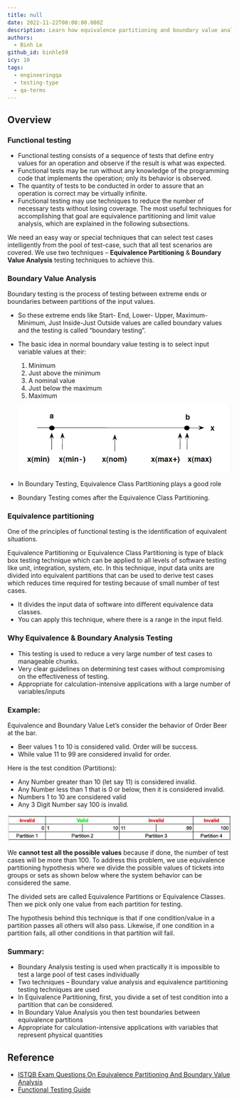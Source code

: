 ```yaml
---
title: null
date: 2022-11-22T00:00:00.000Z
description: Learn how equivalence partitioning and boundary value analysis reduce test cases while ensuring full functional testing coverage for software input ranges and boundary conditions.
authors:
  - Binh Le
github_id: binhle59
icy: 10
tags:
  - engineeringqa
  - testing-type
  - qa-terms
---
```


## Overview
### Functional testing
- Functional testing consists of a sequence of tests that define entry values for an operation and observe if the result is what was expected.
- Functional tests may be run without any knowledge of the programming code that implements the operation; only its behavior is observed.
- The quantity of tests to be conducted in order to assure that an operation is correct may be virtually infinite.
- Functional testing may use techniques to reduce the number of necessary tests without losing coverage. The most useful techniques for accomplishing that goal are equivalence partitioning and limit value analysis, which are explained in the following subsections.

We need an easy way or special techniques that can select test cases intelligently from the pool of test-case, such that all test scenarios are covered. We use two techniques – **Equivalence Partitioning** & **Boundary Value Analysis** testing techniques to achieve this.

### Boundary Value Analysis
Boundary testing is the process of testing between extreme ends or boundaries between partitions of the input values.

- So these extreme ends like Start- End, Lower- Upper, Maximum-Minimum, Just Inside-Just Outside values are called boundary values and the testing is called “boundary testing”.
- The basic idea in normal boundary value testing is to select input variable values at their:
  1. Minimum
  2. Just above the minimum
  3. A nominal value
  4. Just below the maximum
  5. Maximum

  ![](assets/boundary-and-equivalence-partitioning-testing_boundary-testing.webp)
- In Boundary Testing, Equivalence Class Partitioning plays a good role
- Boundary Testing comes after the Equivalence Class Partitioning.

### Equivalence partitioning
One of the principles of functional testing is the identification of equivalent situations.

Equivalence Partitioning or Equivalence Class Partitioning is type of black box testing technique which can be applied to all levels of software testing like unit, integration, system, etc. In this technique, input data units are divided into equivalent partitions that can be used to derive test cases which reduces time required for testing because of small number of test cases.

- It divides the input data of software into different equivalence data classes.
- You can apply this technique, where there is a range in the input field.

### Why Equivalence & Boundary Analysis Testing
- This testing is used to reduce a very large number of test cases to manageable chunks.
- Very clear guidelines on determining test cases without compromising on the effectiveness of testing.
- Appropriate for calculation-intensive applications with a large number of variables/inputs

### Example:
Equivalence and Boundary Value
Let’s consider the behavior of Order Beer at the bar.
- Beer values 1 to 10 is considered valid. Order will be success.
- While value 11 to 99 are considered invalid for order.

Here is the test condition (Partitions):
- Any Number greater than 10 (let say 11) is considered invalid.
- Any Number less than 1 that is 0 or below, then it is considered invalid.
- Numbers 1 to 10 are considered valid
- Any 3 Digit Number say 100 is invalid.

![](assets/boundary-and-equivalence-partitioning-testing_partition.webp)

We **cannot test all the possible values** because if done, the number of test cases will be more than 100. To address this problem, we use equivalence partitioning hypothesis where we divide the possible values of tickets into groups or sets as shown below where the system behavior can be considered the same.

The divided sets are called Equivalence Partitions or Equivalence Classes. Then we pick only one value from each partition for testing.

The hypothesis behind this technique is that if one condition/value in a partition passes all others will also pass. Likewise, if one condition in a partition fails, all other conditions in that partition will fail.

### Summary:
- Boundary Analysis testing is used when practically it is impossible to test a large pool of test cases individually
- Two techniques – Boundary value analysis and equivalence partitioning testing techniques are used
- In Equivalence Partitioning, first, you divide a set of test condition into a partition that can be considered.
- In Boundary Value Analysis you then test boundaries between equivalence partitions
- Appropriate for calculation-intensive applications with variables that represent physical quantities

## Reference
- [ISTQB Exam Questions On Equivalence Partitioning And Boundary Value Analysis](https://www.softwaretestinghelp.com/istqb-exam-questions-equivalence-partitioning-boundary-value-analysis/)
- [Functional Testing Guide](https://www.softwaretestinghelp.com/guide-to-functional-testing/)

